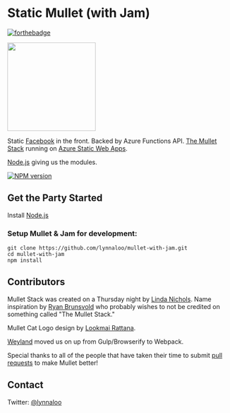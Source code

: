 # Static Mullet (with Jam)

[![forthebadge](http://forthebadge.com/images/badges/contains-cat-gifs.svg)](http://forthebadge.com)

<img src="https://cloud.githubusercontent.com/assets/1610195/5716009/cf500292-9ab1-11e4-84a2-f93f9766afa9.png" align="center" width="200">

Static [Facebook](http://facebook.github.io/react/) in the front. Backed by Azure Functions API.
[The Mullet Stack](https://github.com/lynnaloo/mullet) running on [Azure Static Web Apps](https://azure.microsoft.com/en-us/services/app-service/static/).

[Node.js](http://nodejs.org/) giving us the modules.

[![NPM version](https://badge.fury.io/js/mullet.svg)](http://badge.fury.io/js/mullet)

## Get the Party Started

Install [Node.js](http://nodejs.org/)

### Setup Mullet & Jam for development:

```
git clone https://github.com/lynnaloo/mullet-with-jam.git
cd mullet-with-jam
npm install
```

## Contributors

Mullet Stack was created on a Thursday night by [Linda Nichols](http://www.github.com/lynnaloo). Name inspiration by [Ryan Brunsvold](http://www.github.com/brunsvold) who probably wishes to not be credited on something called "The Mullet Stack."

Mullet Cat Logo design by [Lookmai Rattana](http://www.github.com/cosmicmeow).

[Weyland](http://www.github.com/weyj4) moved us on up from Gulp/Browserify to Webpack.

Special thanks to all of the people that have taken their time to submit [pull requests](https://github.com/lynnaloo/mullet/graphs/contributors) to make Mullet better!

## Contact

Twitter: [@lynnaloo](http://www.twitter.com/lynnaloo)
